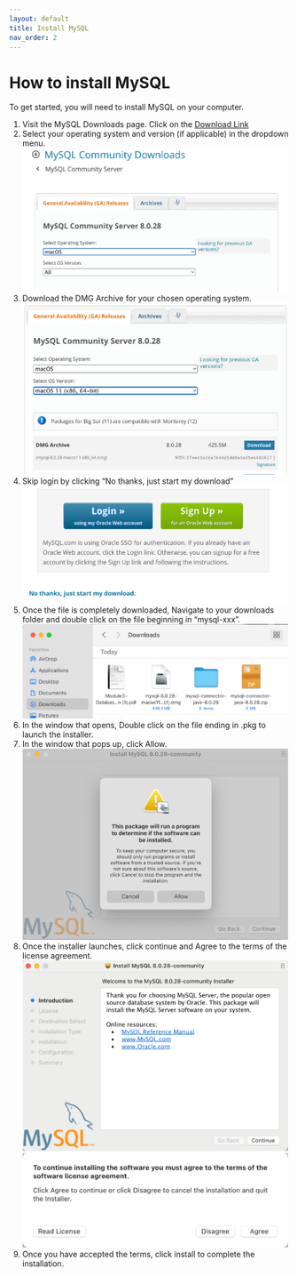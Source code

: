 ```yaml
---
layout: default
title: Install MySQL
nav_order: 2
---
```



# How to install MySQL
To get started, you will need to install MySQL on your computer.



1. Visit the MySQL Downloads page. Click on the [Download Link](https://dev.mysql.com/downloads/mysql/)
2. Select your operating system and version (if applicable) in the dropdown menu.
	![Choose OS](https://github.com/vasshorin/VPD-Comm/blob/Gh-pages/assets/images/Picture1.png?raw=true)
3. Download the DMG Archive for your chosen operating system.
	![DMG Archive](https://github.com/vasshorin/VPD-Comm/blob/Gh-pages/assets/images/Picture2.png?raw=true)
4. Skip login by clicking “No thanks, just start my download”
    ![Skip signing](https://github.com/vasshorin/VPD-Comm/blob/Gh-pages/assets/images/Picture3.png?raw=true)
5. Once the file is completely downloaded, Navigate to your downloads folder and double click on the file beginning in “mysql-xxx”.
    ![Open Downloads](https://github.com/vasshorin/VPD-Comm/blob/Gh-pages/assets/images/Picture4.png?raw=true)
6. In the window that opens, Double click on the file ending in .pkg to launch the installer.
7. In the window that pops up, click Allow.
    ![Allow](https://github.com/vasshorin/VPD-Comm/blob/Gh-pages/assets/images/Picture5.png?raw=true)
8. Once the installer launches, click continue and Agree to the terms of the license agreement.
	![Continue](https://github.com/vasshorin/VPD-Comm/blob/Gh-pages/assets/images/Picture6.png?raw=true)
	![Agree](https://github.com/vasshorin/VPD-Comm/blob/Gh-pages/assets/images/Picture7.png?raw=true)
9. Once you have accepted the terms, click install to complete the installation.
